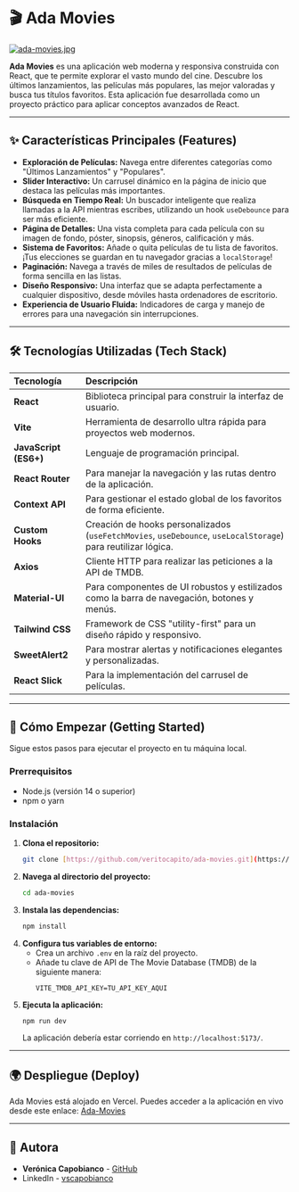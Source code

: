 # 🎬 Ada Movies

[![ada-movies.jpg](https://i.postimg.cc/V66dqQWk/ada-movies.jpg)](https://postimg.cc/hJkDnYYk)

**Ada Movies** es una aplicación web moderna y responsiva construida con React, que te permite explorar el vasto mundo del cine. Descubre los últimos lanzamientos, las películas más populares, las mejor valoradas y busca tus títulos favoritos. Esta aplicación fue desarrollada como un proyecto práctico para aplicar conceptos avanzados de React.

---

## ✨ Características Principales (Features)

* **Exploración de Películas:** Navega entre diferentes categorías como "Últimos Lanzamientos" y "Populares".
* **Slider Interactivo:** Un carrusel dinámico en la página de inicio que destaca las películas más importantes.
* **Búsqueda en Tiempo Real:** Un buscador inteligente que realiza llamadas a la API mientras escribes, utilizando un hook `useDebounce` para ser más eficiente.
* **Página de Detalles:** Una vista completa para cada película con su imagen de fondo, póster, sinopsis, géneros, calificación y más.
* **Sistema de Favoritos:** Añade o quita películas de tu lista de favoritos. ¡Tus elecciones se guardan en tu navegador gracias a `localStorage`!
* **Paginación:** Navega a través de miles de resultados de películas de forma sencilla en las listas.
* **Diseño Responsivo:** Una interfaz que se adapta perfectamente a cualquier dispositivo, desde móviles hasta ordenadores de escritorio.
* **Experiencia de Usuario Fluida:** Indicadores de carga y manejo de errores para una navegación sin interrupciones.

---

## 🛠️ Tecnologías Utilizadas (Tech Stack)

| Tecnología        | Descripción                                                                                              |
| :---------------- | :------------------------------------------------------------------------------------------------------- |
| **React** | Biblioteca principal para construir la interfaz de usuario.                                              |
| **Vite** | Herramienta de desarrollo ultra rápida para proyectos web modernos.                                      |
| **JavaScript (ES6+)** | Lenguaje de programación principal.                                                                      |
| **React Router** | Para manejar la navegación y las rutas dentro de la aplicación.                                          |
| **Context API** | Para gestionar el estado global de los favoritos de forma eficiente.                                     |
| **Custom Hooks** | Creación de hooks personalizados (`useFetchMovies`, `useDebounce`, `useLocalStorage`) para reutilizar lógica. |
| **Axios** | Cliente HTTP para realizar las peticiones a la API de TMDB.                                              |
| **Material-UI** | Para componentes de UI robustos y estilizados como la barra de navegación, botones y menús.                |
| **Tailwind CSS** | Framework de CSS "utility-first" para un diseño rápido y responsivo.                                     |
| **SweetAlert2** | Para mostrar alertas y notificaciones elegantes y personalizadas.                                        |
| **React Slick** | Para la implementación del carrusel de películas.                                                        |

---

## 🚀 Cómo Empezar (Getting Started)

Sigue estos pasos para ejecutar el proyecto en tu máquina local.

### Prerrequisitos

* Node.js (versión 14 o superior)
* npm o yarn

### Instalación

1.  **Clona el repositorio:**
    ```bash
    git clone [https://github.com/veritocapito/ada-movies.git](https://github.com/veritocapito/ada-movies.git)
    ```
2.  **Navega al directorio del proyecto:**
    ```bash
    cd ada-movies
    ```
3.  **Instala las dependencias:**
    ```bash
    npm install
    ```
4.  **Configura tus variables de entorno:**
    * Crea un archivo `.env` en la raíz del proyecto.
    * Añade tu clave de API de The Movie Database (TMDB) de la siguiente manera:
        ```
        VITE_TMDB_API_KEY=TU_API_KEY_AQUI
        ```
5.  **Ejecuta la aplicación:**
    ```bash
    npm run dev
    ```
    La aplicación debería estar corriendo en `http://localhost:5173/`.

---

## 🌍 Despliegue (Deploy)

Ada Movies está alojado en Vercel.
Puedes acceder a la aplicación en vivo desde este enlace:
[Ada-Movies](https://ada-movies-vc.vercel.app/)

---

## 👤 Autora

* **Verónica Capobianco** - [GitHub](https://github.com/veritocapito)
* LinkedIn - [vscapobianco](https://www.linkedin.com/in/vscapobianco/)
